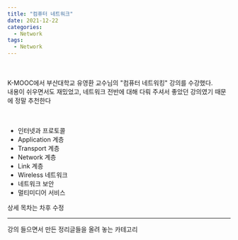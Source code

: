 ```yaml
---
title: "컴퓨터 네트워크"
date: 2021-12-22
categories:
  - Network
tags:
  - Network
---
```


<br></br>
K-MOOC에서 부산대학교 유영환 교수님의 "컴퓨터 네트워킹" 강의를 수강했다.  
내용이 쉬우면서도 재밌었고, 네트워크 전반에 대해 다뤄 주셔서 좋았던 강의였기 때문에 정말 추천한다  
<br></br>

- 인터넷과 프로토콜
- Application 계층
- Transport 계층
- Network 계층
- Link 계층
- Wireless 네트워크
- 네트워크 보안
- 멀티미디어 서비스

상세 목차는 차후 수정

---
강의 들으면서 만든 정리글들을 올려 놓는 카테고리
<br></br>
